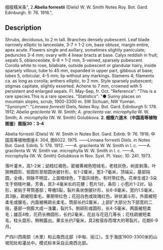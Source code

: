 细瘦糯米条",
2.**Abelia forrestii** (Diels) W. W. Smith Notes Roy. Bot. Gard. Edinburgh. 9: 76. 1916.",

## Description
Shrubs, deciduous, to 2 m tall. Branches densely pubescent. Leaf blade narrowly elliptic to lanceolate, 3-7 × 1-2 cm, base obtuse, margin entire, apex acute. Flowers single and axillary, sometimes slightly paniculate; peduncles 3-4 mm; ovary with 4 linear bracts at base. Calyx reddish in fruit; sepals 5, oblanceolate, 6-8 × 1-2 mm, 3-veined, sparsely pubescent. Corolla white to rose, bilabiate, outside pubescent or glandular hairy, inside sparsely villous; tube to 45 mm, expanded in upper part, gibbous at base; lobes 5, orbicular, 4-5 mm; lip without any markings. Stamens 4; filaments ca. as long as corolla; anthers elliptic, to 2 mm. Style sparsely pubescent; stigmas capitate, slightly exserted. Achene to 7 mm, crowned with 5 persistent and enlarged sepals. Fl. May-Sep, fr. Oct.
  "Reference": "This is a rare species.This is a rare species.
  "Statistics": "● Sunny places on mountain slopes, scrub; 1900-3300 m. SW Sichuan, NW Yunnan.
  "Synonym": "*Linnaea forrestii* Diels, Notes Roy. Bot. Gard. Edinburgh 5: 178. 1912; *Abelia gracilenta* W. W. Smith; *A. gracilenta* var. *microphylla* W. W. Smith; *A. microphylla* (W. W. Smith) Golubkova.
**2. 细瘦六道木（中国高等植物图鉴）图版30：3-4**

Abelia forrestii (Diels) W. W. Smith in Notes Bot. Gard. Edinb. 9: 76. 1916; 中国高等植物图鉴4: 304, 图6022. 1975. ——Linnaea forrestii Diels. in Notes Bot. Gard. Edinb. 5: 178. 1912. ——A. gracilenta W. W. Smith in l. c. ——A. gracilenta W. W. Smith var. microphylla W. W. Smith in l. c. ——A. microphylla (W. W. Smith) Golubkova in Nov. Syst. Pl. Vasc. 10: 241. 1973.

落叶灌木，高1-2米；幼枝红褐色，密被黄褐色短绒毛，老枝灰色，树皮剥落。叶狭椭圆形、矩圆形至矩圆状披针形，长1-2厘米，宽3-7毫米，顶端尖，基部钝圆，全缘，侧脉不明显，上面暗绿色，下面灰绿色，有时带红色。花单生或2-3朵生于侧枝叶腋，芳香，具3-4毫米长的花梗；苞片1对，条形；小苞片1-2对，钻形，紧贴于萼筒基部；萼檐5裂，裂片条状倒披针形，长6-8毫米，宽约1.5毫米，具3脉，疏被短柔毛，果期带红色；花冠白色或玫瑰红色，钟状漏斗形，外面被短柔毛或腺毛，内面被稀疏长柔毛，筒部长约2厘米，上部扩大部分为下部宽的二倍，基部一侧膨大成一浅囊，裂片5，倒卵形或圆形，长4-5毫米，两面被短柔毛；雄蕊4枚，花药长椭圆形，长约2毫米，花丝与花冠几等长；花柱疏被短柔毛，柱头盘形，稍稍露出。果实长约7毫米，具2枚宿存而增大的萼裂片。花期6-9月。

产四川西南部（木里）和云南西北部（中甸、丽江）。生于海拔1900-3300米的山坡阳处和灌丛中。模式标本采自云南西北部。
